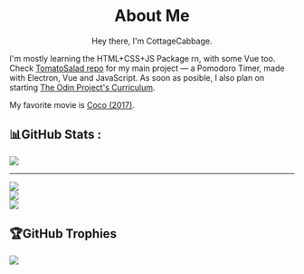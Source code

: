 <h1 align='center'>About Me</h1>

<p align='center'>Hey there, I'm CottageCabbage.</p>

I'm mostly learning the HTML+CSS+JS Package rn, with some Vue too. Check [TomatoSalad repo](https://github.com/CottageCabbage/TomatoSalad) for my main project ― a Pomodoro Timer, made with Electron, Vue and JavaScript. As soon as posible, I also plan on starting [The Odin Project's Curriculum](https://www.theodinproject.com/).

My favorite movie is [Coco (2017)](https://www.imdb.com/title/tt2380307/).

## 📊GitHub Stats :
<img src='https://github-readme-stats.vercel.app/api?username=CottageCabbage&theme=nightowl&hide_border=false&include_all_commits=false&count_private=false' />

---

![](https://github-readme-stats.vercel.app/api?username=CottageCabbage&theme=nightowl&hide_border=false&include_all_commits=false&count_private=false)<br/>
![](https://github-readme-streak-stats.herokuapp.com/?user=CottageCabbage&theme=nightowl&hide_border=false)<br/>
![](https://github-readme-stats.vercel.app/api/top-langs/?username=CottageCabbage&theme=nightowl&hide_border=false&include_all_commits=false&count_private=false&layout=compact)

## 🏆GitHub Trophies
![](https://github-profile-trophy.vercel.app/?username=CottageCabbage&theme=dracula&no-frame=true&no-bg=false&margin-w=4)
